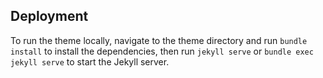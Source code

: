 
## Deployment

To run the theme locally, navigate to the theme directory and run `bundle install` to install the dependencies, then run `jekyll serve` or `bundle exec jekyll serve` to start the Jekyll server.
